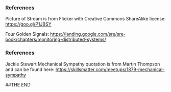 ### References

Picture of Stream is from Flicker with Creative Commons ShareAlike license: https://goo.gl/P1JBSY

Four Golden Signals: https://landing.google.com/sre/sre-book/chapters/monitoring-distributed-systems/



### References

Jackie Stewart Mechanical Sympathy quotation is from Martin Thompson and can be found here:
https://skillsmatter.com/meetups/1879-mechanical-sympathy


##THE END
